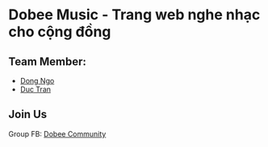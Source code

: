 # Dobee Music - Trang web nghe nhạc cho cộng đồng



## Team Member: 
- <a href="https://github.com/andyngojs">Dong Ngo</a>
- <a href="https://github.com/tranmanhduc-mg">Duc Tran</a>

## Join Us

Group FB: <a href="https://www.facebook.com/groups/dobeeteam.community" >Dobee Community</a>